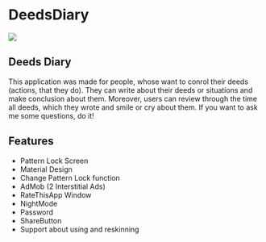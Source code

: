 # DeedsDiary
<p><img src="https://www.codester.com/static/uploads/items/000/011/11688/preview-xl.jpg"/></p>

<h2>Deeds Diary</h2>
This application was made for people, whose want to conrol their deeds (actions, that they do). They can write about their deeds or situations and make conclusion about them. Moreover, users can review through the time all deeds, which they wrote and smile or cry about them. If you want to ask me some questions, do it! 

<div class="panel-heading bg-white-only b-light b-b font-bold ">
<h2 class="h4 font-bold">Features</h2>
</div>
<div class="panel-body item-description text-md text-wordbreak">
<ul>
<li>Pattern Lock Screen</li>
<li>Material Design</li>
<li>Change&nbsp;Pattern Lock function</li>
<li>AdMob (2 Interstitial&nbsp;Ads)</li>
<li>RateThisApp&nbsp;Window</li>
<li>NightMode</li>
<li>Password</li>
<li>ShareButton</li>
<li>Support about using and reskinning</li>
</ul>
</div>

